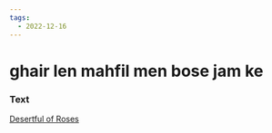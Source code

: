 ```yaml
---
tags:
  - 2022-12-16
---
```

# ghair len mahfil men bose jam ke

### Text
[Desertful of Roses](http://www.columbia.edu/itc/mealac/pritchett/00ghalib/180/index_180.html)


